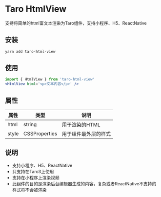 # Taro HtmlView
支持将简单的html富文本渲染为Taro组件，支持小程序、H5、ReactNative

## 安装

```bash
yarn add taro-html-view
```

## 使用

```jsx
import { HtmlView } from 'taro-html-view'
<HtmlView html='<p>文本内容</p>' />
```

## 属性

|  属性   | 类型  | 说明 |
|  ----  | ----  | ----  |
| html  | string | 用于渲染的HTML |
| style  | CSSProperties | 用于组件最外层的样式 |

## 说明
- 支持小程序、H5、ReactNative
- 只支持在Taro3上使用
- 支持在小程序上渲染视频
- 此组件的目的是渲染后台编辑器生成的内容，复杂或者ReactNative不支持的样式将不会被渲染
